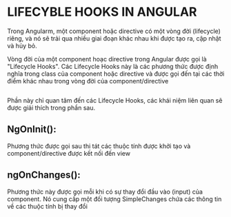 # LIFECYBLE HOOKS IN ANGULAR

Trong Angularm, một component hoặc directive có một vòng đời (lifecycle) riêng, và nó sẽ trải qua nhiều giai đoạn khác nhau khi được tạo ra, cập nhật và hủy bỏ.

Vòng đời của một component hoạc directive trong Angular được gọi là "Lifecycle Hooks". Các Lifecycle Hooks này là các phương thức được định nghĩa trong class của component hoặc directive và được gọi đến tại các thời điểm khác nhau trong vòng đời của component/directive

```
```

Phần này chỉ quan tâm đến các Lifecycle Hooks, các khái niệm liên quan sẽ được giải thích trong phần sau.

## NgOnInit():

Phương thức được gọi sau thi tát các thuộc tính được khởi tạo và component/directive được kết nối đến view

## ngOnChanges():

Phương thức này được gọi mỗi khi có sự thay đổi đầu vào (input) của component. Nó cung cấp một đối tượng SimpleChanges chứa các thông tin về các thuộc tính bị thay đổi
